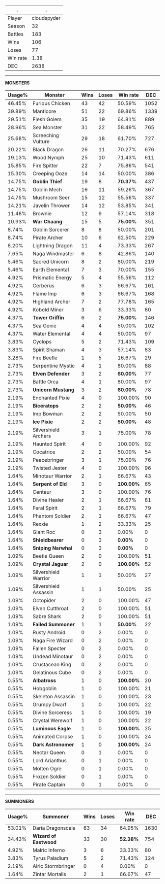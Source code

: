 .|.
|-|-
Player|cloudspyder
Season|32
Battles|183
Wins|106
Loses|77
Win rate|1.38
DEC|2638

---
**MONSTERS**

Usage%|Monster|Wins|Loses|Win rate|DEC|
-|-|-|-|-|-|
46.45%|Furious Chicken|43|42|50.59%|1052|
39.89%|Manticore|51|22|69.86%|1339|
29.51%|Flesh Golem|35|19|64.81%|889|
28.96%|Sea Monster|31|22|58.49%|765|
25.68%|Screeching Vulture|29|18|61.70%|727|
20.22%|Black Dragon|26|11|70.27%|676|
19.13%|Wood Nymph|25|10|71.43%|611|
15.85%|Fire Spitter|22|7|75.86%|541|
15.30%|Creeping Ooze|14|14|50.00%|386|
14.75%|**Goblin Thief**|19|8|**70.37%**|437|
14.75%|Goblin Mech|16|11|59.26%|367|
14.75%|Mushroom Seer|15|12|55.56%|337|
14.21%|Javelin Thrower|14|12|53.85%|341|
11.48%|Brownie|12|9|57.14%|318|
10.93%|**War Chaang**|15|5|**75.00%**|351|
8.74%|Goblin Sorcerer|8|8|50.00%|201|
8.74%|Pirate Archer|10|6|62.50%|229|
8.20%|Lightning Dragon|11|4|73.33%|267|
7.65%|Naga Windmaster|6|8|42.86%|140|
5.46%|Sacred Unicorn|8|2|80.00%|219|
5.46%|Earth Elemental|7|3|70.00%|155|
4.92%|Prismatic Energy|5|4|55.56%|112|
4.92%|Cerberus|6|3|66.67%|161|
4.92%|Flame Imp|6|3|66.67%|168|
4.92%|Highland Archer|7|2|77.78%|165|
4.92%|Kobold Miner|3|6|33.33%|80|
4.37%|**Tower Griffin**|6|2|**75.00%**|146|
4.37%|Sea Genie|4|4|50.00%|102|
4.37%|Water Elemental|4|4|50.00%|97|
3.83%|Cyclops|5|2|71.43%|109|
3.83%|Spirit Shaman|4|3|57.14%|83|
3.28%|Fire Beetle|1|5|16.67%|29|
2.73%|Serpentine Mystic|4|1|80.00%|88|
2.73%|**Elven Defender**|3|2|**60.00%**|77|
2.73%|Battle Orca|4|1|80.00%|97|
2.73%|**Unicorn Mustang**|3|2|**60.00%**|78|
2.19%|Enchanted Pixie|4|0|100.00%|90|
2.19%|**Biceratops**|2|2|**50.00%**|46|
2.19%|Imp Bowman|2|2|50.00%|50|
2.19%|**Ice Pixie**|2|2|**50.00%**|48|
2.19%|Silvershield Archers|3|1|75.00%|78|
2.19%|Haunted Spirit|4|0|100.00%|92|
2.19%|Cocatrice|2|2|50.00%|54|
2.19%|Peacebringer|3|1|75.00%|76|
2.19%|Twisted Jester|4|0|100.00%|96|
1.64%|Minotaur Warrior|2|1|66.67%|43|
1.64%|**Serpent of Eld**|3|0|**100.00%**|65|
1.64%|Centaur|3|0|100.00%|76|
1.64%|Divine Healer|2|1|66.67%|81|
1.64%|Feral Spirit|2|1|66.67%|79|
1.64%|Phantom Soldier|2|1|66.67%|47|
1.64%|Rexxie|1|2|33.33%|25|
1.64%|Giant Roc|0|3|0.00%|0|
1.64%|**Shieldbearer**|0|3|**0.00%**|0|
1.64%|**Sniping Narwhal**|0|3|**0.00%**|0|
1.09%|Beetle Queen|2|0|100.00%|51|
1.09%|**Crystal Jaguar**|2|0|**100.00%**|52|
1.09%|Silvershield Warrior|1|1|50.00%|27|
1.09%|Silvershield Assassin|1|1|50.00%|25|
1.09%|Octopider|2|0|100.00%|47|
1.09%|Elven Cutthroat|2|0|100.00%|51|
1.09%|Sabre Shark|2|0|100.00%|51|
1.09%|**Failed Summoner**|1|1|**50.00%**|22|
1.09%|Rusty Android|0|2|0.00%|0|
1.09%|Naga Fire Wizard|0|2|0.00%|0|
1.09%|Fallen Specter|0|2|0.00%|0|
1.09%|Undead Minotaur|0|2|0.00%|0|
1.09%|Crustacean King|0|2|0.00%|0|
1.09%|Gelatinous Cube|0|2|0.00%|0|
0.55%|**Albatross**|1|0|**100.00%**|20|
0.55%|Hobgoblin|1|0|100.00%|21|
0.55%|Skeleton Assassin|1|0|100.00%|23|
0.55%|Grumpy Dwarf|1|0|100.00%|22|
0.55%|Divine Sorceress|1|0|100.00%|19|
0.55%|Crystal Werewolf|1|0|100.00%|22|
0.55%|**Luminous Eagle**|1|0|**100.00%**|25|
0.55%|Animated Corpse|1|0|100.00%|24|
0.55%|**Dark Astronomer**|1|0|**100.00%**|24|
0.55%|Nectar Queen|0|1|0.00%|0|
0.55%|Lord Arianthus|0|1|0.00%|0|
0.55%|Molten Ogre|0|1|0.00%|0|
0.55%|Frozen Soldier|0|1|0.00%|0|
0.55%|Pirate Captain|0|1|0.00%|0|

---
**SUMMONERS**

Usage%|Summoner|Wins|Loses|Win rate|DEC|
-|-|-|-|-|-|
53.01%|Daria Dragonscale|63|34|64.95%|1630|
34.43%|**Wizard of Eastwood**|33|30|**52.38%**|754|
4.92%|Malric Inferno|3|6|33.33%|80|
3.83%|Tyrus Paladium|5|2|71.43%|124|
2.19%|Alric Stormbringer|0|4|0.00%|0|
1.64%|Zintar Mortalis|2|1|66.67%|47|
